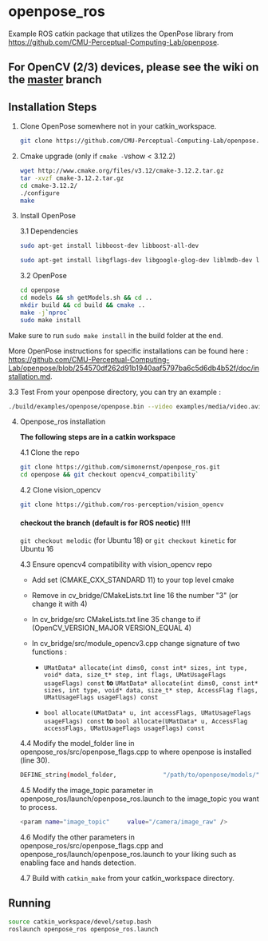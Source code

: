 # openpose_ros

Example ROS catkin package that utilizes the OpenPose library from https://github.com/CMU-Perceptual-Computing-Lab/openpose.

## For OpenCV (2/3) devices, please see the wiki on the [master](https://github.com/simonernst/openpose_ros/tree/master) branch


## Installation Steps

1. Clone OpenPose somewhere not in your catkin_workspace.
   ```bash
   git clone https://github.com/CMU-Perceptual-Computing-Lab/openpose.git
   ```
   
2. Cmake upgrade (only if `cmake -V`show < 3.12.2)
   ```bash
   wget http://www.cmake.org/files/v3.12/cmake-3.12.2.tar.gz
   tar -xvzf cmake-3.12.2.tar.gz 
   cd cmake-3.12.2/
   ./configure 
   make
   ```  
   
3. Install OpenPose

   3.1 Dependencies
   ```bash
   sudo apt-get install libboost-dev libboost-all-dev

   sudo apt-get install libgflags-dev libgoogle-glog-dev liblmdb-dev libatlas-base-dev liblmdb-dev libblas-dev libatlas-base-dev libprotobuf-dev libleveldb-dev libsnappy-dev libhdf5-serial-dev protobuf-compiler
   ```
   
   3.2 OpenPose
   ```bash
   cd openpose
   cd models && sh getModels.sh && cd ..
   mkdir build && cd build && cmake ..
   make -j`nproc`
   sudo make install
    ```
Make sure to run `sudo make install` in the build folder at the end.    
    
More OpenPose instructions for specific installations can be found here :
https://github.com/CMU-Perceptual-Computing-Lab/openpose/blob/254570df262d91b1940aaf5797ba6c5d6db4b52f/doc/installation.md. 

   3.3 Test
   From your openpose directory, you can try an example :
   ```bash
   ./build/examples/openpose/openpose.bin --video examples/media/video.avi
   ```

4. Openpose_ros installation

   **The following steps are in a catkin workspace**
   
   4.1 Clone the repo
   
   ```bash
   git clone https://github.com/simonernst/openpose_ros.git
   cd openpose && git checkout opencv4_compatibility`
   ```
   4.2 Clone vision_opencv
   ```bash
   git clone https://github.com/ros-perception/vision_opencv
   ```
      #### checkout the branch (default is for ROS neotic) !!!! 
      `git checkout melodic` (for Ubuntu 18) or `git checkout kinetic` for Ubuntu 16
   
   4.3 Ensure opencv4 compatibility with vision_opencv repo
   
   * Add set (CMAKE_CXX_STANDARD 11) to your top level cmake
   * Remove in cv_bridge/CMakeLists.txt line 16 the number "3" (or change it with 4)
   * In cv_bridge/src CMakeLists.txt line 35 change to if (OpenCV_VERSION_MAJOR VERSION_EQUAL 4)
   * In cv_bridge/src/module_opencv3.cpp change signature of two functions :
   
      * `UMatData* allocate(int dims0, const int* sizes, int type, void* data, size_t* step, int flags, UMatUsageFlags usageFlags) const`    **to**    `UMatData* allocate(int dims0, const int* sizes, int type, void* data, size_t* step, AccessFlag flags, UMatUsageFlags usageFlags) const`
      
      * `bool allocate(UMatData* u, int accessFlags, UMatUsageFlags usageFlags) const`    **to**   `bool allocate(UMatData* u, AccessFlag accessFlags, UMatUsageFlags usageFlags) const`
   
   4.4 Modify the model_folder line in openpose_ros/src/openpose_flags.cpp to where openpose is installed (line 30).
   ```bash
   DEFINE_string(model_folder,             "/path/to/openpose/models/",      "Folder path (absolute or relative) where the models (pose, face, ...) are located.");
   ```
   4.5 Modify the image_topic parameter in openpose_ros/launch/openpose_ros.launch to the image_topic you want to process.
   ```bash
   <param name="image_topic"     value="/camera/image_raw" />
   ```
   4.6 Modify the other parameters in openpose_ros/src/openpose_flags.cpp and openpose_ros/launch/openpose_ros.launch to your liking such as enabling face and hands detection.

   4.7 Build with `catkin_make` from your catkin_workspace directory.


## Running
```bash
source catkin_workspace/devel/setup.bash
roslaunch openpose_ros openpose_ros.launch
```

